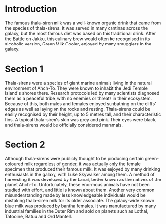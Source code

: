# Introduction

The famous thala-siren milk was a well-known organic drink that came from the species of thala-sirens.
It was served in many cantinas across the galaxy, but the most famous diet was based on this traditional drink.
After the Battle on Jakku, this culinary brew would often be recognised in its alcoholic version, Green Milk Cooler, enjoyed by many smugglers in the galaxy.

# Section 1

Thala-sirens were a species of giant marine animals living in the natural environment of Ahch-To.
They were known to inhabit the Jedi Temple Island's shores there.
Research protocols led by many scientists diagnosed them as a peaceful tribe, with no enemies or threats in their ecosystem.
Because of this, both males and females enjoyed sunbathing on the cliffs' edges as well as laying on the rocks and resting.
Thala-sirens could be easily recognised by their height, up to 5 metres tall, and their characteristic fins.
A typical thala-siren's skin was grey and pink.
Their eyes were black, and thala-sirens would be officially considered mammals.

# Section 2

Although thala-sirens were publicly thought to be producing certain green-coloured milk regardless of gender, it was actually only the female specimen that produced their famous milk.
It was enjoyed by many drinking enthusiasts in the galaxy, with Luke Skywalker among them.
A method of harvesting it was developed by the Lanai, better known as the natives of the planet Ahch-To.
Unfortunately, these enormous animals have not been studied with effort, and little is known about them.
Another very common misunderstanding made by less knowledgeable individuals would be mistaking thala-siren milk for its older associate.
The galaxy-wide known blue milk was produced by bantha females.
It was manufactured by many industrial families in the Outer Rim and sold on planets such as Lothal, Tatooine, Batuu and Ord Mantell.
